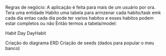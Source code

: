 Regras de negócio:
A aplicação é feita para mais de um usuário por ora.
Tera uma entidade Habito
uma tabela para armzenar cada habito/task emk cada dia
entao cada dia pode ter varios habitos e esses habitos podem estar completos ou não
Então termos a tabela/model:


Habit
Day
DayHabit

Criação do diagrama ERD
Criação de seeds (dados para popular o meu banco)
